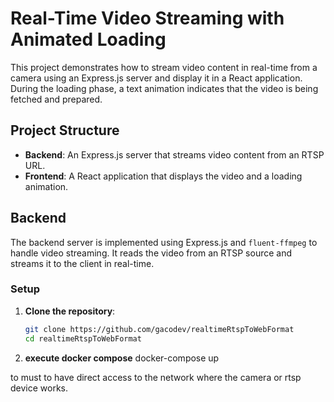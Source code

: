 # Real-Time Video Streaming with Animated Loading

This project demonstrates how to stream video content in real-time from a camera using an Express.js server and display it in a React application. During the loading phase, a text animation indicates that the video is being fetched and prepared.

## Project Structure

- **Backend**: An Express.js server that streams video content from an RTSP URL.
- **Frontend**: A React application that displays the video and a loading animation.

## Backend

The backend server is implemented using Express.js and `fluent-ffmpeg` to handle video streaming. It reads the video from an RTSP source and streams it to the client in real-time.

### Setup

1. **Clone the repository**:
   ```bash
   git clone https://github.com/gacodev/realtimeRtspToWebFormat
   cd realtimeRtspToWebFormat
2. **execute docker compose**
   docker-compose up

to must to have direct access to the network where the camera or rtsp device works.
